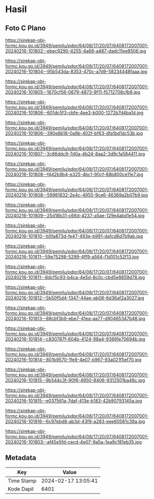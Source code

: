 # Hasil

## Foto C Plano

https://sirekap-obj-formc.kpu.go.id/3949/pemilu/pdpr/64/08/17/20/07/6408172007001-20240216-101802--ebec9290-4255-4a68-a487-dadc11ee8506.jpg

https://sirekap-obj-formc.kpu.go.id/3949/pemilu/pdpr/64/08/17/20/07/6408172007001-20240216-101804--95b543da-8353-470c-a7d9-58234448faaa.jpg

https://sirekap-obj-formc.kpu.go.id/3949/pemilu/pdpr/64/08/17/20/07/6408172007001-20240216-101805--1670cf56-0679-4873-9f11-f5712708cfb9.jpg

https://sirekap-obj-formc.kpu.go.id/3949/pemilu/pdpr/64/08/17/20/07/6408172007001-20240216-101806--601dc5f3-cbfe-4ee3-b000-1272b7d4ba1d.jpg

https://sirekap-obj-formc.kpu.go.id/3949/pemilu/pdpr/64/08/17/20/07/6408172007001-20240216-101806--390e8b18-0a9b-402f-bf63-dfa1bd1dc53b.jpg

https://sirekap-obj-formc.kpu.go.id/3949/pemilu/pdpr/64/08/17/20/07/6408172007001-20240216-101807--3c86ddc9-7d0a-4b24-8aa2-3d9c1a584411.jpg

https://sirekap-obj-formc.kpu.go.id/3949/pemilu/pdpr/64/08/17/20/07/6408172007001-20240216-101808--f442b9b4-e325-4bc1-90cf-88b800ce11e7.jpg

https://sirekap-obj-formc.kpu.go.id/3949/pemilu/pdpr/64/08/17/20/07/6408172007001-20240216-101808--59981832-2e4c-4955-9ce6-46369a2b07b9.jpg

https://sirekap-obj-formc.kpu.go.id/3949/pemilu/pdpr/64/08/17/20/07/6408172007001-20240216-101809--25d18b31-c66d-4237-a5ae-129e4abd1e54.jpg

https://sirekap-obj-formc.kpu.go.id/3949/pemilu/pdpr/64/08/17/20/07/6408172007001-20240216-101810--b5fa873d-fe47-493e-b991-da1cd6d7b9ab.jpg

https://sirekap-obj-formc.kpu.go.id/3949/pemilu/pdpr/64/08/17/20/07/6408172007001-20240216-101811--59e75298-5299-4ff9-a564-f1d101c52f13.jpg

https://sirekap-obj-formc.kpu.go.id/3949/pemilu/pdpr/64/08/17/20/07/6408172007001-20240216-101811--8dcf5c93-b4ca-4e5d-8c0c-cbd5e8859d78.jpg

https://sirekap-obj-formc.kpu.go.id/3949/pemilu/pdpr/64/08/17/20/07/6408172007001-20240216-101812--5b50f5d4-1347-44ae-ab08-6d36af2a3027.jpg

https://sirekap-obj-formc.kpu.go.id/3949/pemilu/pdpr/64/08/17/20/07/6408172007001-20240216-101813--88cbf3b9-ebe7-41ea-aa77-d90465347b46.jpg

https://sirekap-obj-formc.kpu.go.id/3949/pemilu/pdpr/64/08/17/20/07/6408172007001-20240216-101814--c830787f-604b-4124-98a4-9366fe70694b.jpg

https://sirekap-obj-formc.kpu.go.id/3949/pemilu/pdpr/64/08/17/20/07/6408172007001-20240216-101814--801b9570-1fe9-4e07-b967-93a021f5ef70.jpg

https://sirekap-obj-formc.kpu.go.id/3949/pemilu/pdpr/64/08/17/20/07/6408172007001-20240216-101815--9b544c3f-90f6-4950-8406-9312501ba48c.jpg

https://sirekap-obj-formc.kpu.go.id/3949/pemilu/pdpr/64/08/17/20/07/6408172007001-20240216-101815--e037561a-7daf-413e-b183-42b90793145a.jpg

https://sirekap-obj-formc.kpu.go.id/3949/pemilu/pdpr/64/08/17/20/07/6408172007001-20240216-101816--6c97ebd8-ab3d-43f9-a283-eee60581c39a.jpg

https://sirekap-obj-formc.kpu.go.id/3949/pemilu/pdpr/64/08/17/20/07/6408172007001-20240216-101803--af45e5fd-cecd-4e07-9a5a-1ea9c181eb35.jpg


## Metadata

| Key        | Value               |
| ---------- | ------------------- |
| Time Stamp | 2024-02-17 13:05:41 |
| Kode Dapil | 6401                |



